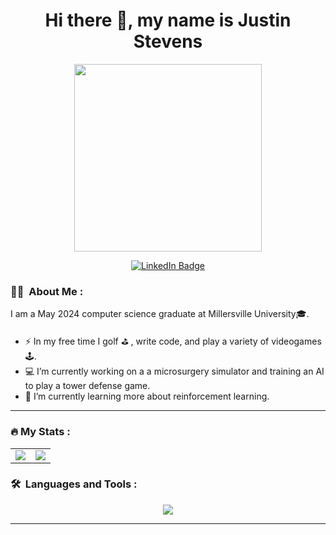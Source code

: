 <div id="header" align="center">
  <h1>Hi there 👋, my name is Justin Stevens</h1>
  <img src="https://media4.giphy.com/media/i1JHRZSXO9LZZDHqii/giphy.gif" width="300"/></p>
</div>

<div id="badges" align="center">
  <a href="https://www.linkedin.com/in/justin-stevens-77546021b/">
    <img src="https://img.shields.io/badge/LinkedIn-blue?style=for-the-badge&logo=linkedin&logoColor=white" alt="LinkedIn Badge"/>
  </a>
</div>

<!--
<div id="badges" align="center">
  <img src="https://komarev.com/ghpvc/?username=JSteve0&style=flat-square&color=blue" alt=""/>
</div>
--->

### :man_technologist: &nbsp;About Me :

I am a May 2024 computer science graduate at Millersville University🎓.

- ⚡ In my free time I golf ⛳️ , write code, and play a variety of videogames🕹.
- 💻 I’m currently working on a a microsurgery simulator and training an AI to play a tower defense game.
- 🌱 I’m currently learning more about reinforcement learning. 

---

### :fire: My Stats :

<table align="center">
<tr border="none">
<td width="50%" align="center">
  
  <img  align="center"  src="http://github-readme-streak-stats.herokuapp.com?user=JSteve0&theme=dark" />
</td>
<td width="50%" align="center">

  <img align="center"  src="https://github-readme-stats.vercel.app/api/top-langs/?username=JSteve0&layout=compact&theme=vision-friendly-dark&langs_count=6&size_weight=0.5&count_weight=0.5&hide=CPP&exclude_repo=OpenGLGraphicsEngine"/>
  
</td>
</tr>
</table>

### 🛠 &nbsp;Languages and Tools :

<p align="center">
  <a href="https://skillicons.dev">
    <img src="https://skillicons.dev/icons?i=cpp,cs,dotnet,java,html,js,css,vue,nodejs,mongodb,idea,visualstudio,vscode,github,git,unity&perline=16" />
  </a>
</p>

---

<!--### :fire: My Stats :-->

<!--[![Top Langs](https://github-readme-stats.vercel.app/api/top-langs/?username=JSteve0)](https://github.com/anuraghazra/github-readme-stats)-->

<!--![GitHub stats](https://github-readme-stats.vercel.app/api?username=JSteve0&show_icons=true&count_private=true)  -->

<!--![GitHub streak stats](https://streak-stats.demolab.com/?user=JSteve0)  -->

<!--[![GitHub Streak](http://github-readme-streak-stats.herokuapp.com?user=JSteve0&theme=dark)](https://git.io/streak-stats)-->

<!--[![Top Langs](https://github-readme-stats.vercel.app/api/top-langs/?username=JSteve0&layout=compact&theme=vision-friendly-dark&langs_count=8)](https://github.com/anuraghazra/github-readme-stats)-->

<!--### :fire: Weekly Stats :-->
<!--START_SECTION:waka-->
<!--![Code Time](http://img.shields.io/badge/Code%20Time-59%20hrs%2019%20mins-blue)

<!--![Lines of code](https://img.shields.io/badge/From%20Hello%20World%20I%27ve%20Written-4%20Million%20lines%20of%20code-blue)-->
<!--
📊 **This Week I Spent My Time On** 

```text
💬 Programming Languages: 
JavaScript               2 hrs 2 mins        █████████████░░░░░░░░░░░░   51.55 % 
C#                       1 hr 17 mins        ████████░░░░░░░░░░░░░░░░░   32.71 % 
Markdown                 16 mins             █░░░░░░░░░░░░░░░░░░░░░░░░   07.14 % 
JSON                     16 mins             █░░░░░░░░░░░░░░░░░░░░░░░░   06.79 % 
Git Config               3 mins              ░░░░░░░░░░░░░░░░░░░░░░░░░   01.51 % 

```
-->

<!--END_SECTION:waka-->

<!--
**JSteve0/JSteve0** is a ✨ _special_ ✨ repository because its `README.md` (this file) appears on your GitHub profile.

Here are some ideas to get you started:

- 🔭 I’m currently working on ...
- 🌱 I’m currently learning ...
- 👯 I’m looking to collaborate on ...
- 🤔 I’m looking for help with ...
- 💬 Ask me about ...
- 📫 How to reach me: ...
- 😄 Pronouns: ...
- ⚡ Fun fact: ...
-->
